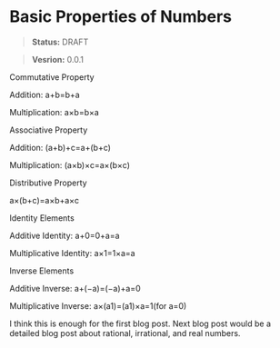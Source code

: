 # Basic Properties of Numbers

> **Status:** DRAFT

> **Vesrion:** 0.0.1

Commutative Property

Addition: a+b=b+a

Multiplication: a×b=b×a

Associative Property

Addition: (a+b)+c=a+(b+c)

Multiplication: (a×b)×c=a×(b×c)

Distributive Property

a×(b+c)=a×b+a×c

Identity Elements

Additive Identity: a+0=0+a=a

Multiplicative Identity: a×1=1×a=a

Inverse Elements

Additive Inverse: a+(−a)=(−a)+a=0

Multiplicative Inverse: a×(a1​)=(a1​)×a=1(for a=0)

I think this is enough for the first blog post. Next blog post would be a detailed blog post about rational, irrational, and real numbers.
